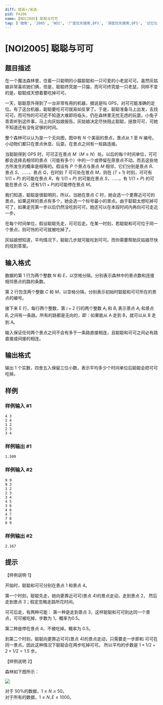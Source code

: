 ```yaml
---
diff: 提高+/省选-
pid: P4206
name: [NOI2005] 聪聪与可可
tag: ['搜索', '2005', 'NOI', '广度优先搜索,BFS', '深度优先搜索,DFS', '记忆化搜索', '期望']
---
```

# [NOI2005] 聪聪与可可
## 题目描述

在一个魔法森林里，住着一只聪明的小猫聪聪和一只可爱的小老鼠可可。虽然灰姑娘非常喜欢她们俩，但是，聪聪终究是一只猫，而可可终究是一只老鼠，同样不变的是，聪聪成天想着要吃掉可可。

一天，聪聪意外得到了一台非常有用的机器，据说是叫 GPS，对可可能准确的定位。有了这台机器，聪聪要吃可可就易如反掌了。于是，聪聪准备马上出发，去找可可。而可怜的可可还不知道大难即将临头，仍在森林里无忧无虑的玩耍。小兔子乖乖听到这件事，马上向灰姑娘报告。灰姑娘决定尽快阻止聪聪，拯救可可，可她不知道还有没有足够的时间。

整个森林可以认为是一个无向图，图中有 $N$ 个美丽的景点，景点从 $1$ 至 $N$ 编号。小动物们都只在景点休息、玩耍。在景点之间有一些路连接。

当聪聪得到 GPS 时，可可正在景点 $M$（$M \le N$）处。以后的每个时间单位，可可都会选择去相邻的景点（可能有多个）中的一个或停留在原景点不动。而去这些地方所发生的概率是相等的。假设有 $P$ 个景点与景点 $M$ 相邻，它们分别是景点 $R$、景点 $S$、……、景点 $Q$，在时刻 $T$ 可可处在景点 $M$，则在 $(T+1)$ 时刻，可可有 $1/(1 +P)$ 的可能在景点 $R$，有 $1/(1 +P)$ 的可能在景点 $S$，……，有 $1/(1 +P)$ 的可能在景点 $Q$，还有$1/(1 +P)$的可能停在景点 $M$。

我们知道，聪聪是很聪明的，所以，当她在景点 $C$ 时，她会选一个更靠近可可的景点，如果这样的景点有多个，她会选一个标号最小的景点。由于聪聪太想吃掉可可了，如果走完第一步以后仍然没吃到可可，她还可以在本段时间内再向可可走近一步。

在每个时间单位，假设聪聪先走，可可后走。在某一时刻，若聪聪和可可位于同一个景点，则可怜的可可就被吃掉了。

灰姑娘想知道，平均情况下，聪聪几步就可能吃到可可。而你需要帮助灰姑娘尽快的找到答案。
## 输入格式

数据的第 1 行为两个整数 $N$ 和 $E$，以空格分隔，分别表示森林中的景点数和连接相邻景点的路的条数。

第 2 行包含两个整数 $C$ 和 $M$，以空格分隔，分别表示初始时聪聪和可可所在的景点的编号。

接下来 E 行，每行两个整数，第 $i+2$ 行的两个整数 $A_i$ 和 $B_i$ 表示景点 $A_i$ 和景点 $B_i$ 之间有一条路。所有的路都是无向的，即：如果能从 A 走到 B，就可以从 B 走到 A。

输入保证任何两个景点之间不会有多于一条路直接相连，且聪聪和可可之间必有路直接或间接的相连。
## 输出格式

输出 1 个实数，四舍五入保留三位小数，表示平均多少个时间单位后聪聪会把可可吃掉。
## 样例

### 样例输入 #1
```
4 3 
1 4 
1 2 
2 3 
3 4
```
### 样例输出 #1
```
1.500 

```
### 样例输入 #2
```
9 9 
9 3 
1 2 
2 3 
3 4 
4 5 
3 6 
4 6 
4 7 
7 8 
8 9
```
### 样例输出 #2
```
2.167
```
## 提示

【样例说明 1】 

开始时，聪聪和可可分别在景点 1 和景点 4。 

第一个时刻，聪聪先走，她向更靠近可可(景点 4)的景点走动，走到景点 2， 然后走到景点 3；假定忽略走路所花时间。 

可可后走，有两种可能： 第一种是走到景点 3，这样聪聪和可可到达同一个景点，可可被吃掉，步数为 $1$，概率为$0.5$。
 
第二种是停在景点 4，不被吃掉。概率为 $0.5$。

到第二个时刻，聪聪向更靠近可可(景点 4)的景点走动，只需要走一步即和 可可在同一景点。因此这种情况下聪聪会在两步吃掉可可。 所以平均的步数是 $1\times 1/2 + 2\times 1/2 =1.5$ 步。

【样例说明 2】

森林如下图所示：

![](https://cdn.luogu.com.cn/upload/image_hosting/8uiq0ltc.png)

对于 50%的数据，$1≤N≤50$。  
对于所有的数据，$1≤N,E≤1000$。 
